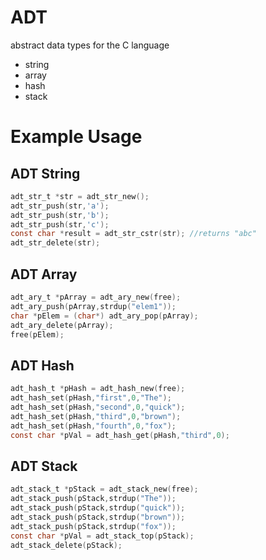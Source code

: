 # ADT


abstract data types for the C language

* string
* array
* hash
* stack

# Example Usage

## ADT String
``` C
adt_str_t *str = adt_str_new();
adt_str_push(str,'a');
adt_str_push(str,'b');
adt_str_push(str,'c');
const char *result = adt_str_cstr(str); //returns "abc"
adt_str_delete(str);
```

## ADT Array
``` c
adt_ary_t *pArray = adt_ary_new(free);
adt_ary_push(pArray,strdup("elem1"));
char *pElem = (char*) adt_ary_pop(pArray);
adt_ary_delete(pArray);
free(pElem);
```

## ADT Hash
``` C
adt_hash_t *pHash = adt_hash_new(free);
adt_hash_set(pHash,"first",0,"The");
adt_hash_set(pHash,"second",0,"quick");
adt_hash_set(pHash,"third",0,"brown");
adt_hash_set(pHash,"fourth",0,"fox");
const char *pVal = adt_hash_get(pHash,"third",0);
```

## ADT Stack
``` C
adt_stack_t *pStack = adt_stack_new(free);
adt_stack_push(pStack,strdup("The"));
adt_stack_push(pStack,strdup("quick"));
adt_stack_push(pStack,strdup("brown"));
adt_stack_push(pStack,strdup("fox"));
const char *pVal = adt_stack_top(pStack);
adt_stack_delete(pStack);
```




